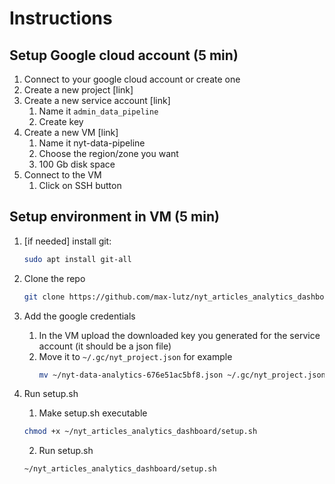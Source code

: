 


# Instructions

## Setup Google cloud account (5 min)

1. Connect to your google cloud account or create one
2. Create a new project [link]
3. Create a new service account [link]
   1. Name it `admin_data_pipeline`
   2. Create key
4. Create a new VM [link]
   1. Name it nyt-data-pipeline
   2. Choose the region/zone you want
   3. 100 Gb disk space
5. Connect to the VM
   1. Click on SSH button

## Setup environment in VM (5 min)

1. [if needed] install git: 

   ```bash 
   sudo apt install git-all
   ```
2. Clone the repo
   ```bash
   git clone https://github.com/max-lutz/nyt_articles_analytics_dashboard.git
   ```

3. Add the google credentials
   1. In the VM upload the downloaded key you generated for the service account (it should be a json file)
   2. Move it to `~/.gc/nyt_project.json` for example 
      ```bash
      mv ~/nyt-data-analytics-676e51ac5bf8.json ~/.gc/nyt_project.json
      ```
4. Run setup.sh
   1. Make setup.sh executable
   ```bash
   chmod +x ~/nyt_articles_analytics_dashboard/setup.sh
   ```
   2. Run setup.sh
   ```bash
   ~/nyt_articles_analytics_dashboard/setup.sh
   ```